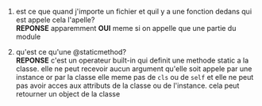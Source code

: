 1. est ce que quand j'importe un fichier et  quil y a une fonction dedans qui est appele cela l'apelle? \
**REPONSE** apparemment **OUI** meme si on appelle que une partie du module

2. qu'est ce qu'une @staticmethod? \
**REPONSE** c'est un operateur built-in qui definit une methode static a la classe. elle ne peut recevoir aucun argument qu'elle soit appele par une instance or par la classe elle meme
pas de `cls` ou de `self` et elle ne peut pas avoir acces aux attributs de la classe ou de l'instance. cela peut retourner un object de la classe
